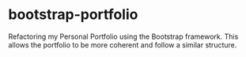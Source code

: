 # bootstrap-portfolio
Refactoring my Personal Portfolio using the Bootstrap framework. This allows the portfolio to be more coherent and follow a similar structure.
